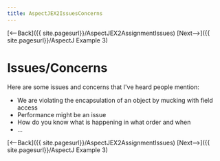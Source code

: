 ```yaml
---
title: AspectJEX2IssuesConcerns
---
```

[<--Back]({{ site.pagesurl}}/AspectJEX2AssignmentIssues) [Next-->]({{ site.pagesurl}}/AspectJ Example 3)

# Issues/Concerns
Here are some issues and concerns that I've heard people mention:
* We are violating the encapsulation of an object by mucking with field access
* Performance might be an issue
* How do you know what is happening in what order and when
* ...

[<--Back]({{ site.pagesurl}}/AspectJEX2AssignmentIssues) [Next-->]({{ site.pagesurl}}/AspectJ Example 3)